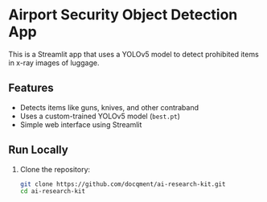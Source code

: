 # Airport Security Object Detection App

This is a Streamlit app that uses a YOLOv5 model to detect prohibited items in x-ray images of luggage.

## Features

- Detects items like guns, knives, and other contraband
- Uses a custom-trained YOLOv5 model (`best.pt`)
- Simple web interface using Streamlit

## Run Locally

1. Clone the repository:
   ```bash
   git clone https://github.com/docqment/ai-research-kit.git
   cd ai-research-kit
